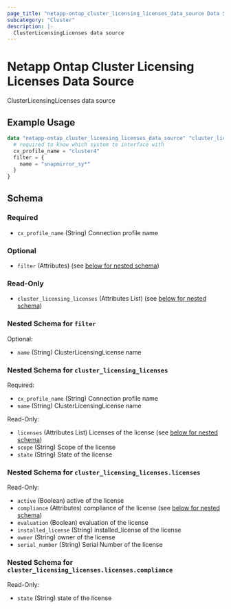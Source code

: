 ```yaml
---
page_title: "netapp-ontap_cluster_licensing_licenses_data_source Data Source - terraform-provider-netapp-ontap"
subcategory: "Cluster"
description: |-
  ClusterLicensingLicenses data source
---
```


# Netapp Ontap Cluster Licensing Licenses Data Source

ClusterLicensingLicenses data source
## Example Usage
```terraform
data "netapp-ontap_cluster_licensing_licenses_data_source" "cluster_licensing_licenses" {
  # required to know which system to interface with
  cx_profile_name = "cluster4"
  filter = {
    name = "snapmirror_sy*"
  }
}

```

<!-- schema generated by tfplugindocs -->
## Schema

### Required

- `cx_profile_name` (String) Connection profile name

### Optional

- `filter` (Attributes) (see [below for nested schema](#nestedatt--filter))

### Read-Only

- `cluster_licensing_licenses` (Attributes List) (see [below for nested schema](#nestedatt--cluster_licensing_licenses))

<a id="nestedatt--filter"></a>
### Nested Schema for `filter`

Optional:

- `name` (String) ClusterLicensingLicense name


<a id="nestedatt--cluster_licensing_licenses"></a>
### Nested Schema for `cluster_licensing_licenses`

Required:

- `cx_profile_name` (String) Connection profile name
- `name` (String) ClusterLicensingLicense name

Read-Only:

- `licenses` (Attributes List) Licenses of the license (see [below for nested schema](#nestedatt--cluster_licensing_licenses--licenses))
- `scope` (String) Scope of the license
- `state` (String) State of the license

<a id="nestedatt--cluster_licensing_licenses--licenses"></a>
### Nested Schema for `cluster_licensing_licenses.licenses`

Read-Only:

- `active` (Boolean) active of the license
- `compliance` (Attributes) compliance of the license (see [below for nested schema](#nestedatt--cluster_licensing_licenses--licenses--compliance))
- `evaluation` (Boolean) evaluation of the license
- `installed_license` (String) installed_license of the license
- `owner` (String) owner of the license
- `serial_number` (String) Serial Number of the license

<a id="nestedatt--cluster_licensing_licenses--licenses--compliance"></a>
### Nested Schema for `cluster_licensing_licenses.licenses.compliance`

Read-Only:

- `state` (String) state of the license


